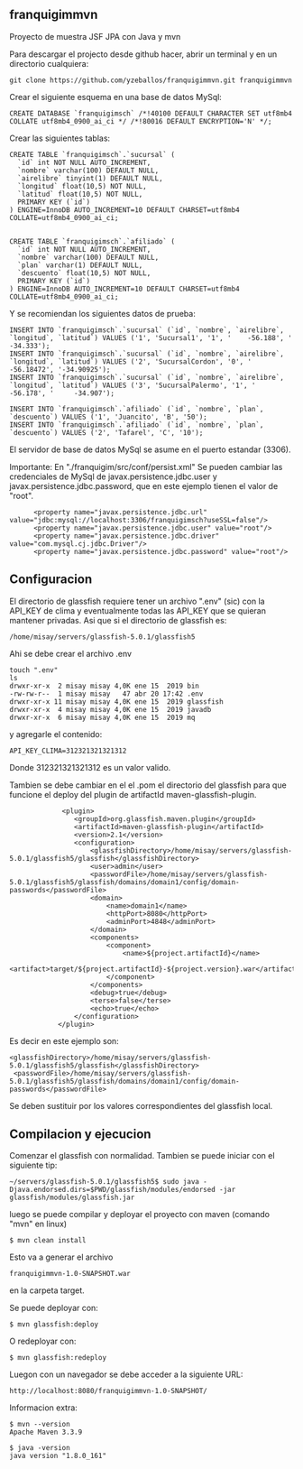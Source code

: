 ## franquigimmvn
Proyecto de muestra JSF JPA con Java y mvn

Para descargar el projecto desde github hacer, abrir un terminal y en un directorio cualquiera:

```
git clone https://github.com/yzeballos/franquigimmvn.git franquigimmvn
```

Crear el siguiente esquema en una base de datos MySql:
```
CREATE DATABASE `franquigimsch` /*!40100 DEFAULT CHARACTER SET utf8mb4 COLLATE utf8mb4_0900_ai_ci */ /*!80016 DEFAULT ENCRYPTION='N' */;
```

Crear las siguientes tablas:

```
CREATE TABLE `franquigimsch`.`sucursal` (
  `id` int NOT NULL AUTO_INCREMENT,
  `nombre` varchar(100) DEFAULT NULL,  
  `airelibre` tinyint(1) DEFAULT NULL,
  `longitud` float(10,5) NOT NULL,
  `latitud` float(10,5) NOT NULL,
  PRIMARY KEY (`id`)
) ENGINE=InnoDB AUTO_INCREMENT=10 DEFAULT CHARSET=utf8mb4 COLLATE=utf8mb4_0900_ai_ci;


CREATE TABLE `franquigimsch`.`afiliado` (
  `id` int NOT NULL AUTO_INCREMENT,
  `nombre` varchar(100) DEFAULT NULL,  
  `plan` varchar(1) DEFAULT NULL,
  `descuento` float(10,5) NOT NULL,
  PRIMARY KEY (`id`)
) ENGINE=InnoDB AUTO_INCREMENT=10 DEFAULT CHARSET=utf8mb4 COLLATE=utf8mb4_0900_ai_ci;
```
Y se recomiendan los siguientes datos de prueba:

```
INSERT INTO `franquigimsch`.`sucursal` (`id`, `nombre`, `airelibre`, `longitud`, `latitud`) VALUES ('1', 'Sucursal1', '1', ' 	-56.188', ' 	-34.333');
INSERT INTO `franquigimsch`.`sucursal` (`id`, `nombre`, `airelibre`, `longitud`, `latitud`) VALUES ('2', 'SucursalCordon', '0', ' 	-56.18472', '-34.90925');
INSERT INTO `franquigimsch`.`sucursal` (`id`, `nombre`, `airelibre`, `longitud`, `latitud`) VALUES ('3', 'SucursalPalermo', '1', ' 	-56.178', ' 	-34.907');

INSERT INTO `franquigimsch`.`afiliado` (`id`, `nombre`, `plan`, `descuento`) VALUES ('1', 'Juancito', 'B', '50');
INSERT INTO `franquigimsch`.`afiliado` (`id`, `nombre`, `plan`, `descuento`) VALUES ('2', 'Tafarel', 'C', '10');
```
El servidor de base de datos MySql se asume en el puerto estandar (3306).

Importante: En "./franquigim/src/conf/persist.xml" Se pueden cambiar las credenciales de MySql de javax.persistence.jdbc.user y javax.persistence.jdbc.password, que en este ejemplo tienen el valor de "root".

```
      <property name="javax.persistence.jdbc.url" value="jdbc:mysql://localhost:3306/franquigimsch?useSSL=false"/>
      <property name="javax.persistence.jdbc.user" value="root"/>
      <property name="javax.persistence.jdbc.driver" value="com.mysql.cj.jdbc.Driver"/>
      <property name="javax.persistence.jdbc.password" value="root"/>
```      

## Configuracion
El directorio de glassfish requiere tener un archivo ".env" (sic) con la API_KEY de clima y eventualmente todas las API_KEY que se quieran mantener privadas.
Asi que si el directorio de glassfish es:
```      
/home/misay/servers/glassfish-5.0.1/glassfish5
```      
Ahi se debe crear el archivo .env

```      
touch ".env"
ls
drwxr-xr-x  2 misay misay 4,0K ene 15  2019 bin
-rw-rw-r--  1 misay misay   47 abr 20 17:42 .env
drwxr-xr-x 11 misay misay 4,0K ene 15  2019 glassfish
drwxr-xr-x  4 misay misay 4,0K ene 15  2019 javadb
drwxr-xr-x  6 misay misay 4,0K ene 15  2019 mq
```      

y agregarle el contenido:
```      
API_KEY_CLIMA=312321321321312
```      
Donde 312321321321312 es un valor valido.

Tambien se debe cambiar en el el .pom el directorio del glassfish para que funcione el deploy del plugin de artifactId maven-glassfish-plugin.

```      
             <plugin>
                <groupId>org.glassfish.maven.plugin</groupId>
                <artifactId>maven-glassfish-plugin</artifactId>
                <version>2.1</version>
                <configuration>
                    <glassfishDirectory>/home/misay/servers/glassfish-5.0.1/glassfish5/glassfish</glassfishDirectory>
                    <user>admin</user>
                    <passwordFile>/home/misay/servers/glassfish-5.0.1/glassfish5/glassfish/domains/domain1/config/domain-passwords</passwordFile>
                    <domain>
                        <name>domain1</name>
                        <httpPort>8080</httpPort>
                        <adminPort>4848</adminPort>
                    </domain>
                    <components>
                        <component>
                            <name>${project.artifactId}</name>
                            <artifact>target/${project.artifactId}-${project.version}.war</artifact>
                        </component>
                    </components>
                    <debug>true</debug>
                    <terse>false</terse>
                    <echo>true</echo>
                </configuration>
            </plugin>
```      
Es decir en este ejemplo son:
```      
<glassfishDirectory>/home/misay/servers/glassfish-5.0.1/glassfish5/glassfish</glassfishDirectory>
 <passwordFile>/home/misay/servers/glassfish-5.0.1/glassfish5/glassfish/domains/domain1/config/domain-passwords</passwordFile>
```
Se deben sustituir por los valores correspondientes del glassfish local.

## Compilacion y ejecucion

Comenzar el glassfish con normalidad.
Tambien se puede iniciar con el siguiente tip:
``` 
~/servers/glassfish-5.0.1/glassfish5$ sudo java -Djava.endorsed.dirs=$PWD/glassfish/modules/endorsed -jar glassfish/modules/glassfish.jar
``` 
luego se puede compilar y deployar el proyecto con maven (comando "mvn" en linux)

``` 
$ mvn clean install
``` 
Esto va a generar el archivo 

``` 
franquigimmvn-1.0-SNAPSHOT.war
``` 
en la carpeta target.

Se puede deployar con:
``` 
$ mvn glassfish:deploy
``` 
O redeployar con:
``` 
$ mvn glassfish:redeploy
``` 
Luegon con un navegador se debe acceder a la siguiente URL:
``` 
http://localhost:8080/franquigimmvn-1.0-SNAPSHOT/
``` 
Informacion extra:
``` 
$ mvn --version
Apache Maven 3.3.9

$ java -version
java version "1.8.0_161"

``` 
